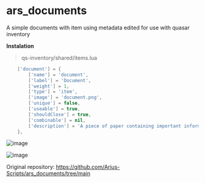 # ars_documents
A simple documents with item using metadata edited for use with quasar inventory

**Instalation**

> qs-inventory/shared/items.lua
```lua
    ['document'] = {
        ['name'] = 'document',
        ['label'] = 'Document',
        ['weight'] = 1,
        ['type'] = 'item',
        ['image'] = 'document.png',
        ['unique'] = false,
        ['useable'] = true,
        ['shouldClose'] = true,
        ['combinable'] = nil,
        ['description'] = 'A piece of paper containing important information'
    },
```

![image](https://github.com/Arius-Development/ars_documents/assets/70983185/d80c46fc-7c46-40d0-b059-451caf2ebea6)

![image](https://github.com/Arius-Development/ars_documents/assets/70983185/3531aa43-34b7-4fd3-b4c3-4b95035605f0)

Original repository: https://github.com/Arius-Scripts/ars_documents/tree/main